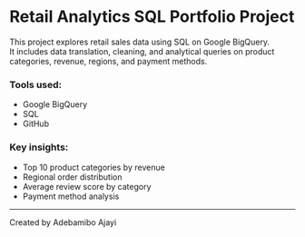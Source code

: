 # Retail Analytics SQL Portfolio Project

This project explores retail sales data using SQL on Google BigQuery.  
It includes data translation, cleaning, and analytical queries on product categories, revenue, regions, and payment methods.

### Tools used:
- Google BigQuery
- SQL
- GitHub

### Key insights:
- Top 10 product categories by revenue
- Regional order distribution
- Average review score by category
- Payment method analysis

---

Created by Adebamibo Ajayi